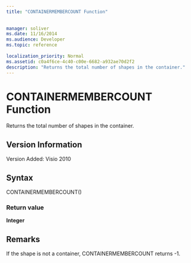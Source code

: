 ```yaml
---
title: "CONTAINERMEMBERCOUNT Function"
 
 
manager: soliver
ms.date: 11/16/2014
ms.audience: Developer
ms.topic: reference
 
localization_priority: Normal
ms.assetid: c0a4f6ce-4c40-c00e-6682-a932ae70d2f2
description: "Returns the total number of shapes in the container."
---
```


# CONTAINERMEMBERCOUNT Function

Returns the total number of shapes in the container.
  
## Version Information

Version Added: Visio 2010 
  
## Syntax

CONTAINERMEMBERCOUNT()
  
### Return value

 **Integer**
  
## Remarks

If the shape is not a container, CONTAINERMEMBERCOUNT returns -1.
  

